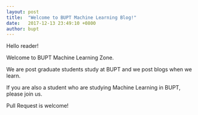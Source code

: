 ```yaml
---
layout: post
title:  "Welcome to BUPT Machine Learning Blog!"
date:   2017-12-13 23:49:10 +0800
author: bupt
---
```

Hello reader! 

Welcome to BUPT Machine Learning Zone.

We are post graduate students study at BUPT and we post blogs when we learn.

<!--more-->

If you are also a student who are studying Machine Learning in BUPT, please join us.

Pull Request is welcome!


